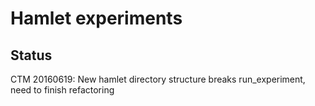 # Hamlet experiments

## Status

CTM 20160619: New hamlet directory structure breaks run_experiment, need to finish refactoring
